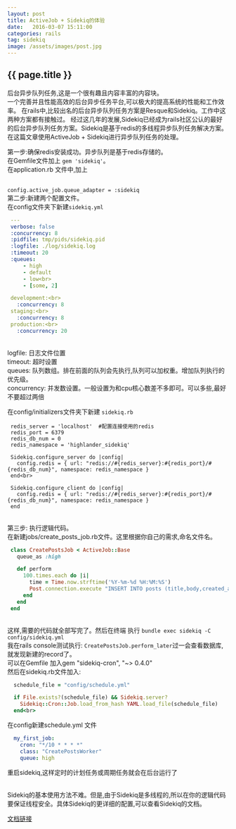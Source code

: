 ```yaml
---
layout: post
title: ActiveJob + Sidekiq的体验
date:   2016-03-07 15:11:00
categories: rails
tag: sidekiq
image: /assets/images/post.jpg
---
```

<h2>{{ page.title }}</h2>

<p>
  后台异步队列任务,这是一个很有趣且内容丰富的内容块。
  <br>
  一个完善并且性能高效的后台异步任务平台,可以极大的提高系统的性能和工作效率。
  在rails中,比较出名的后台异步队列任务方案是Resque和Sidekiq。工作中这两种方案都有接触过。
  经过这几年的发展,Sidekiq已经成为rails社区公认的最好的后台异步队列任务方案。Sidekiq是基于redis的多线程异步队列任务解决方案。
  在这篇文章使用ActiveJob + Sidekiq进行异步队列任务的处理。
</p>


 第一步:确保redis安装成功。异步队列是基于redis存储的。
 <br>在Gemfile文件加上 <code>gem 'sidekiq'</code>。
 <br>在application.rb 文件中,加上

<br>
<code>config.active_job.queue_adapter = :sidekiq</code>


 <br>
 第二步:新建两个配置文件。
 <br>
 在config文件夹下新建<code>sidekiq.yml</code>
 <br>

```yml
 ---
 verbose: false
 :concurrency: 8
 :pidfile: tmp/pids/sidekiq.pid
 :logfile: ./log/sidekiq.log
 :timeout: 20
 :queues:
     - high
     - default
     - low<br>
     - [some, 2]

 development:<br>
   :concurrency: 8
 staging:<br>
   :concurrency: 8
 production:<br>
   :concurrency: 20

```

 <br>
 logfile: 日志文件位置<br>
 timeout: 超时设置<br>
 queues: 队列数组。排在前面的队列会先执行,队列可以加权重。增加队列执行的优先级。<br>
 concurrency: 并发数设置。一般设置为和cpu核心数差不多即可。可以多些,最好不要超过两倍<br>

 在config/initializers文件夹下新建 <code>sidekiq.rb</code>
 <br>

```
 redis_server = 'localhost'  #配置连接使用的redis
 redis_port = 6379
 redis_db_num = 0
 redis_namespace = 'highlander_sidekiq'

 Sidekiq.configure_server do |config|
   config.redis = { url: "redis://#{redis_server}:#{redis_port}/#{redis_db_num}", namespace: redis_namespace }
 end<br>

 Sidekiq.configure_client do |config|
   config.redis = { url: "redis://#{redis_server}:#{redis_port}/#{redis_db_num}", namespace: redis_namespace }
 end
```

 <br>
 第三步: 执行逻辑代码。
 <br>
 在新建jobs/create_posts_job.rb文件。这里根据你自己的需求,命名文件名。
 <br>

```ruby
 class CreatePostsJob < ActiveJob::Base
   queue_as :high

   def perform
     100.times.each do |i|
       time = Time.now.strftime('%Y-%m-%d %H:%M:%S')
       Post.connection.execute "INSERT INTO posts (title,body,created_at,updated_at) values('Title','Hello World!','#{time}','#{time}')"
     end
   end
 end

```

  <br>
  这样,需要的代码就全部写完了。然后在终端 执行 <code>bundle exec sidekiq -C config/sidekiq.yml</code>
  <br>
  我在rails console测试执行: <code>CreatePostsJob.perform_later</code>过一会查看数据库,就发现新建的record了。<br>
  可以在Gemfile 加入gem "sidekiq-cron", "~> 0.4.0"<br>
  然后在sidekiq.rb文件加入:<br>

```ruby
  schedule_file = "config/schedule.yml"

  if File.exists?(schedule_file) && Sidekiq.server?
    Sidekiq::Cron::Job.load_from_hash YAML.load_file(schedule_file)
  end<br>
```
  在config新建schedule.yml 文件

```yml
  my_first_job:
    cron: "*/10 * * * *"
    class: "CreatePostsWorker"
    queue: high

```

  重启sidekiq,这样定时的计划任务或周期任务就会在后台运行了

  <br>
  Sidekiq的基本使用方法不难。但是,由于Sidekiq是多线程的,所以在你的逻辑代码要保证线程安全。具体Sidekiq的更详细的配置,可以查看Sidekiq的文档。<br>

  [文档链接](https://github.com/mperham/sidekiq)
